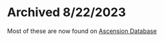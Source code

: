 # Archived 8/22/2023

Most of these are now found on [Ascension Database](https://db.ascension.gg/?weakauras=1)
